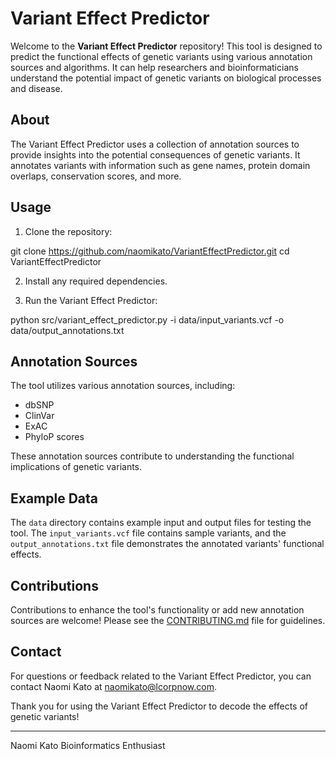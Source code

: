 # Variant Effect Predictor

Welcome to the **Variant Effect Predictor** repository! This tool is designed to predict the functional effects of genetic variants using various annotation sources and algorithms. It can help researchers and bioinformaticians understand the potential impact of genetic variants on biological processes and disease.

## About

The Variant Effect Predictor uses a collection of annotation sources to provide insights into the potential consequences of genetic variants. It annotates variants with information such as gene names, protein domain overlaps, conservation scores, and more.

## Usage

1. Clone the repository:
   
git clone https://github.com/naomikato/VariantEffectPredictor.git
cd VariantEffectPredictor


2. Install any required dependencies.

3. Run the Variant Effect Predictor:

python src/variant_effect_predictor.py -i data/input_variants.vcf -o data/output_annotations.txt


## Annotation Sources

The tool utilizes various annotation sources, including:

- dbSNP
- ClinVar
- ExAC
- PhyloP scores

These annotation sources contribute to understanding the functional implications of genetic variants.

## Example Data

The `data` directory contains example input and output files for testing the tool. The `input_variants.vcf` file contains sample variants, and the `output_annotations.txt` file demonstrates the annotated variants' functional effects.

## Contributions

Contributions to enhance the tool's functionality or add new annotation sources are welcome! Please see the [CONTRIBUTING.md](CONTRIBUTING.md) file for guidelines.

## Contact

For questions or feedback related to the Variant Effect Predictor, you can contact Naomi Kato at [naomikato@lcorpnow.com](mailto:naomikato@lcorpnow.com).

Thank you for using the Variant Effect Predictor to decode the effects of genetic variants!

---
Naomi Kato
Bioinformatics Enthusiast
